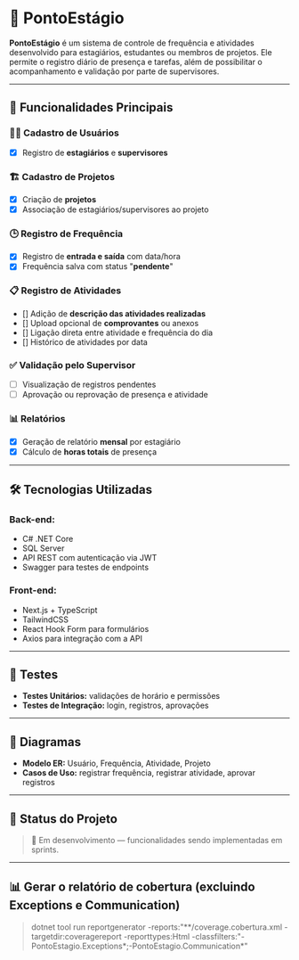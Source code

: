 # 📘 PontoEstágio

**PontoEstágio** é um sistema de controle de frequência e atividades desenvolvido para estagiários, estudantes ou membros de projetos. Ele permite o registro diário de presença e tarefas, além de possibilitar o acompanhamento e validação por parte de supervisores.

---

## 🚀 Funcionalidades Principais

### 🧑‍💼 Cadastro de Usuários
- [x] Registro de **estagiários** e **supervisores**

### 🏗️ Cadastro de Projetos
- [x] Criação de **projetos**
- [x] Associação de estagiários/supervisores ao projeto

### 🕒 Registro de Frequência
- [x] Registro de **entrada e saída** com data/hora
- [x] Frequência salva com status "**pendente**"

### 📋 Registro de Atividades
- [] Adição de **descrição das atividades realizadas**
- [] Upload opcional de **comprovantes** ou anexos
- [] Ligação direta entre atividade e frequência do dia
- [] Histórico de atividades por data

### ✅ Validação pelo Supervisor
- [ ] Visualização de registros pendentes
- [ ] Aprovação ou reprovação de presença e atividade

### 📊 Relatórios
- [x] Geração de relatório **mensal** por estagiário
- [x] Cálculo de **horas totais** de presença

---

## 🛠️ Tecnologias Utilizadas

### Back-end:
- C# .NET Core
- SQL Server
- API REST com autenticação via JWT
- Swagger para testes de endpoints

### Front-end:
- Next.js + TypeScript
- TailwindCSS
- React Hook Form para formulários
- Axios para integração com a API

---

## 🧪 Testes

- **Testes Unitários:** validações de horário e permissões
- **Testes de Integração:** login, registros, aprovações

---

## 📐 Diagramas

- **Modelo ER:** Usuário, Frequência, Atividade, Projeto
- **Casos de Uso:** registrar frequência, registrar atividade, aprovar registros

---

## 📌 Status do Projeto

> 🔄 Em desenvolvimento — funcionalidades sendo implementadas em sprints.

---

## 📊 Gerar o relatório de cobertura (excluindo Exceptions e Communication)
> dotnet tool run reportgenerator -reports:"**/coverage.cobertura.xml -targetdir:coveragereport -reporttypes:Html  -classfilters:"-PontoEstagio.Exceptions*;-PontoEstagio.Communication*"
